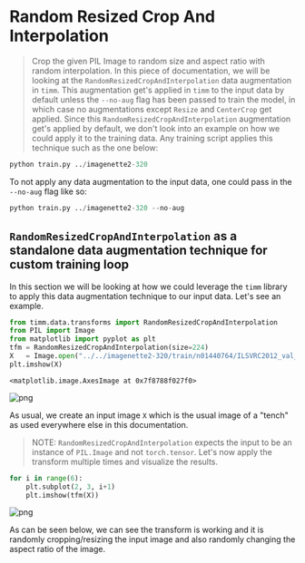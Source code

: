 # Random Resized Crop And Interpolation
> Crop the given PIL Image to random size and aspect ratio with random interpolation.
In this piece of documentation, we will be looking at the `RandomResizedCropAndInterpolation` data augmentation in `timm`. This augmentation get's applied in `timm` to the input data by default unless the `--no-aug` flag has been passed to train the model, in which case no augmentations except `Resize` and `CenterCrop` get applied. 
Since this `RandomResizedCropAndInterpolation` augmentation get's applied by default, we don't look into an example on how we could apply it to the training data. Any training script applies this technique such as the one below:
```python
python train.py ../imagenette2-320
```
To not apply any data augmentation to the input data, one could pass in the `--no-aug` flag like so:
```python
python train.py ../imagenette2-320 --no-aug
```
## `RandomResizedCropAndInterpolation` as a standalone data augmentation technique for custom training loop
In this section we will be looking at how we could leverage the `timm` library to apply this data augmentation technique to our input data. Let's see an example. 
```python
from timm.data.transforms import RandomResizedCropAndInterpolation
from PIL import Image
from matplotlib import pyplot as plt
tfm = RandomResizedCropAndInterpolation(size=224)
X   = Image.open("../../imagenette2-320/train/n01440764/ILSVRC2012_val_00000293.JPEG")
plt.imshow(X)
```
    <matplotlib.image.AxesImage at 0x7f8788f027f0>
    
![png](05e_random_resized_crop_files/05e_random_resized_crop_5_1.png)
    
As usual, we create an input image `X` which is the usual image of a "tench" as used everywhere else in this documentation. 
> NOTE: `RandomResizedCropAndInterpolation` expects the input to be an instance of `PIL.Image` and not `torch.tensor`. 
Let's now apply the transform multiple times and visualize the results. 
```python
for i in range(6):
    plt.subplot(2, 3, i+1)
    plt.imshow(tfm(X))
```
    
![png](05e_random_resized_crop_files/05e_random_resized_crop_9_0.png)
    
As can be seen below, we can see the transform is working and it is randomly cropping/resizing the input image and also randomly changing the aspect ratio of the image. 
